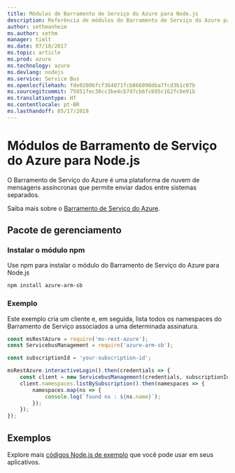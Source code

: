 ```yaml
---
title: Módulos de Barramento de Serviço do Azure para Node.js
description: Referência de módulos do Barramento de Serviço do Azure para Node.js
author: sethmanheim
ms.author: sethm
manager: timlt
ms.date: 07/18/2017
ms.topic: article
ms.prod: azure
ms.technology: azure
ms.devlang: nodejs
ms.service: Service Bus
ms.openlocfilehash: fde02006fcf364071fcb866098dba7fcd3b1c07b
ms.sourcegitcommit: 75051fec38cc3be4cb7d7cb6fc695c162fc0e91b
ms.translationtype: HT
ms.contentlocale: pt-BR
ms.lasthandoff: 05/17/2018
---
```

# <a name="azure-service-bus-modules-for-nodejs"></a>Módulos de Barramento de Serviço do Azure para Node.js

O Barramento de Serviço do Azure é uma plataforma de nuvem de mensagens assíncronas que permite enviar dados entre sistemas separados.

Saiba mais sobre o [Barramento de Serviço do Azure](https://docs.microsoft.com/azure/service-bus-messaging/service-bus-messaging-overview).

## <a name="management-package"></a>Pacote de gerenciamento

### <a name="install-the-npm-module"></a>Instalar o módulo npm

Use npm para instalar o módulo do Barramento de Serviço do Azure para Node.js

```bash
npm install azure-arm-sb
```

### <a name="example"></a>Exemplo

Este exemplo cria um cliente e, em seguida, lista todos os namespaces do Barramento de Serviço associados a uma determinada assinatura.

```javascript
const msRestAzure = require('ms-rest-azure');
const ServicebusManagement = require('azure-arm-sb');

const subscriptionId = 'your-subscription-id';

msRestAzure.interactiveLogin().then(credentials => {
    const client = new ServicebusManagement(credentials, subscriptionId);
    client.namespaces.listBySubscription().then(namespaces => {
        namespaces.map(ns => {
            console.log(`found ns : ${ns.name}`);
        });
    });
});
```

## <a name="samples"></a>Exemplos

Explore mais [códigos Node.js de exemplo](https://azure.microsoft.com/resources/samples/?platform=nodejs) que você pode usar em seus aplicativos.
